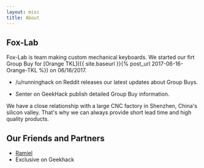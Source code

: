 ```yaml
---
layout: misc
title: About
---
```


## Fox-Lab

Fox-Lab is team making custom mechanical keyboards. We started our firt Group Buy for [Orange TKL]({{ site.baseurl }}{% post_url 2017-06-16-Orange-TKL %}) on 06/16/2017. 

- /u/runninghack on Reddit releases our latest updates about Group Buys.

- Senter on GeekHack publish detailed Group Buy information.

We have a close relationship with a large CNC factory in Shenzhen, China's silicon valley. That's why we can always provide short lead time and high quality products. 

## Our Friends and Partners

- [Ramiel](http://switchoverflow.com/)
- Exclusive on Geekhack
